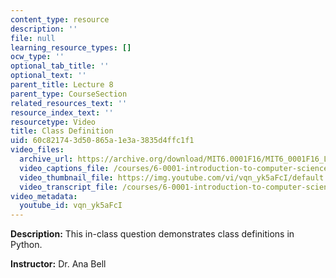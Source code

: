 ```yaml
---
content_type: resource
description: ''
file: null
learning_resource_types: []
ocw_type: ''
optional_tab_title: ''
optional_text: ''
parent_title: Lecture 8
parent_type: CourseSection
related_resources_text: ''
resource_index_text: ''
resourcetype: Video
title: Class Definition
uid: 60c82174-3d50-865a-1e3a-3835d4ffc1f1
video_files:
  archive_url: https://archive.org/download/MIT6.0001F16/MIT6_0001F16_Lecture_08_exercise_01_300k.mp4
  video_captions_file: /courses/6-0001-introduction-to-computer-science-and-programming-in-python-fall-2016/c3c5ca5c8a9454768c7d690bf45b92d1_vqn_yk5aFcI.vtt
  video_thumbnail_file: https://img.youtube.com/vi/vqn_yk5aFcI/default.jpg
  video_transcript_file: /courses/6-0001-introduction-to-computer-science-and-programming-in-python-fall-2016/03c0992b7c0cf9d74884b45e19a5b5f7_vqn_yk5aFcI.pdf
video_metadata:
  youtube_id: vqn_yk5aFcI
---
```


**Description:** This in-class question demonstrates class definitions in Python.

**Instructor:** Dr. Ana Bell